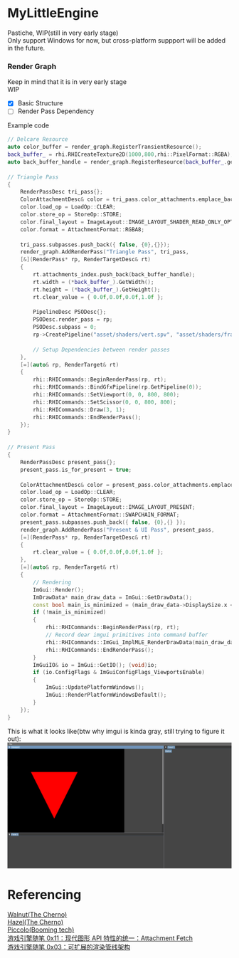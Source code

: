 # MyLittleEngine
Pastiche, WIP(still in very early stage)  
Only support Windows for now, but cross-platform suppport will be added in the future.

### Render Graph
Keep in mind that it is in very early stage  
WIP
- [x] Basic Structure
- [ ] Render Pass Dependency

Example code  
```C++
// Delcare Resource
auto color_buffer = render_graph.RegisterTransientResource();
back_buffer_ = rhi.RHICreateTexture2D(1000,800,rhi::PixelFormat::RGBA);
auto back_buffer_handle = render_graph.RegisterResource(back_buffer_.get());

// Triangle Pass
{
	RenderPassDesc tri_pass{};
	ColorAttachmentDesc& color = tri_pass.color_attachments.emplace_back();
	color.load_op = LoadOp::CLEAR;
	color.store_op = StoreOp::STORE;
	color.final_layout = ImageLayout::IMAGE_LAYOUT_SHADER_READ_ONLY_OPTIMAL;
	color.format = AttachmentFormat::RGBA8;

	tri_pass.subpasses.push_back({ false, {0},{}});
	render_graph.AddRenderPass("Triangle Pass", tri_pass,
	[&](RenderPass* rp, RenderTargetDesc& rt)
	{
		rt.attachments_index.push_back(back_buffer_handle);
		rt.width = (*back_buffer_).GetWidth();
		rt.height = (*back_buffer_).GetHeight();
		rt.clear_value = { 0.0f,0.0f,0.0f,1.0f };

		PipelineDesc PSODesc{};
		PSODesc.render_pass = rp;
		PSODesc.subpass = 0;
		rp->CreatePipeline("asset/shaders/vert.spv", "asset/shaders/frag.spv", PSODesc);

		// Setup Dependencies between render passes
	},
	[=](auto& rp, RenderTarget& rt)
	{
		rhi::RHICommands::BeginRenderPass(rp, rt);
		rhi::RHICommands::BindGfxPipeline(rp.GetPipeline(0));
		rhi::RHICommands::SetViewport(0, 0, 800, 800);
		rhi::RHICommands::SetScissor(0, 0, 800, 800);
		rhi::RHICommands::Draw(3, 1);
		rhi::RHICommands::EndRenderPass();
	});
}
		
// Present Pass
{
	RenderPassDesc present_pass{};
	present_pass.is_for_present = true;

	ColorAttachmentDesc& color = present_pass.color_attachments.emplace_back();
	color.load_op = LoadOp::CLEAR;
	color.store_op = StoreOp::STORE;
	color.final_layout = ImageLayout::IMAGE_LAYOUT_PRESENT;
	color.format = AttachmentFormat::SWAPCHAIN_FORMAT;
	present_pass.subpasses.push_back({ false, {0},{} });
	render_graph.AddRenderPass("Present & UI Pass", present_pass,
	[=](RenderPass* rp, RenderTargetDesc& rt)
	{
		rt.clear_value = { 0.0f,0.0f,0.0f,1.0f };
	},
	[=](auto& rp, RenderTarget& rt)
	{
		// Rendering
		ImGui::Render();
		ImDrawData* main_draw_data = ImGui::GetDrawData();
		const bool main_is_minimized = (main_draw_data->DisplaySize.x <= 0.0f || main_draw_data->DisplaySize.y <= 0.0f);
		if (!main_is_minimized)
		{
			rhi::RHICommands::BeginRenderPass(rp, rt);
			// Record dear imgui primitives into command buffer
			rhi::RHICommands::ImGui_ImplMLE_RenderDrawData(main_draw_data);
			rhi::RHICommands::EndRenderPass();
		}
		ImGuiIO& io = ImGui::GetIO(); (void)io;
		if (io.ConfigFlags & ImGuiConfigFlags_ViewportsEnable)
		{
			ImGui::UpdatePlatformWindows();
			ImGui::RenderPlatformWindowsDefault();
		}
	});
}
```
This is what it looks like(btw why imgui is kinda gray, still trying to figure it out): 
![Just a test](/Docs/Pictures/wip.PNG)

# Referencing
[Walnut(The Cherno)](https://github.com/TheCherno/Walnut)  
[Hazel(The Cherno)](https://github.com/TheCherno/Hazel)  
[Piccolo(Booming tech)](https://github.com/BoomingTech/Piccolo)   
[游戏引擎随笔 0x11：现代图形 API 特性的统一：Attachment Fetch](https://zhuanlan.zhihu.com/p/131392827)  
[游戏引擎随笔 0x03：可扩展的渲染管线架构](https://zhuanlan.zhihu.com/p/70668533)
